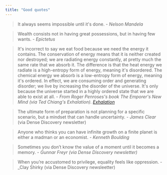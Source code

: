 ```yaml
---
title: "Good quotes"
---
```



> It always seems impossible until it's done. - _Nelson Mandela_ 


> Wealth consists not in having great possessions, but in having few wants. - _Epictetus_


>It's incorrect to say we eat food because we need the energy it contains. The conservation of energy means that it is neither created nor destroyed; we are radiating energy constantly, at pretty much the same rate that we absorb it. The difference is that the heat energy we radiate is a high-entropy form of energy, meaning it's disordered. The chemical energy we absorb is a low-entropy form of energy, meaning it's ordered. In effect, we are consuming order and generating disorder; we live by increasing the disorder of the universe. It's only because the universe started in a highly ordered state that we are able to exist at all. - _From Roger Penroses's book The Emporer's New Mind (via Ted Chiang's Exhalation). [Exhalation](projects/books/Exhalation.md)_


> The ultimate form of preparation is not planning for a specific scenario, but a mindset that can handle uncertainty. - _James Clear_ (via Dense Discovery newsletter)

> Anyone who thinks you can have infinite growth on a finite planet is either a madman or an economist. - _Kenneth Boulding_


> Sometimes you don’t know the value of a moment until it becomes a memory. - _Gunnar Freyr (via Dense Discovery newsletter)_


> When you’re accustomed to privilege, equality feels like oppression. - _Clay Shirky (via Dense Discovery newsleetter)



